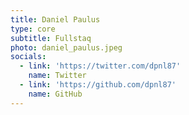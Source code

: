 ```yaml
---
title: Daniel Paulus
type: core
subtitle: Fullstaq
photo: daniel_paulus.jpeg
socials:
  - link: 'https://twitter.com/dpnl87'
    name: Twitter
  - link: 'https://github.com/dpnl87'
    name: GitHub
---
```

